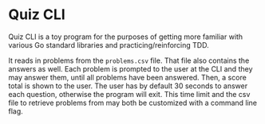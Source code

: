 # Quiz CLI

Quiz CLI is a toy program for the purposes of getting more familiar
with various Go standard libraries and practicing/reinforcing TDD.

It reads in problems from the `problems.csv` file. That file also
contains the answers as well. Each problem is prompted to the user
at the CLI and they may answer them, until all problems have been
answered. Then, a score total is shown to the user. The user has by
default 30 seconds to answer each question, otherwise the program
will exit. This time limit and the csv file to retrieve problems from
may both be customized with a command line flag.